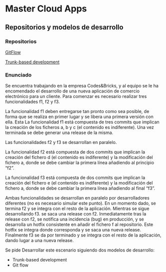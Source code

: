 # Master Cloud Apps

## Repositorios y modelos de desarrollo

### Repositorios

[GitFlow](https://github.com/franco87/fj.franco.2019-gf)

[Trunk-based development](https://github.com/franco87/fj.franco.2019-gf)

### Enunciado

Se encuentra trabajando en la empresa Codes&Bricks, y al equipo se le ha encomendado el
desarrollo de una nueva aplicación de comercio electrónico para un cliente. Para comenzar
es necesario realizar tres funcionalidades f1, f2 y f3.

La funcionalidad f1 deben entregarse tan pronto como sea posible, de forma que se realiza
en primer lugar y se libera una primera versión con ella. Esta La funcionalidad f1 está
compuesta de tres commits que implican la creación de los ficheros a, b y c (el contenido es
indiferente). Una vez terminada se debe generar una release de la misma.

Las funcionalidades f2 y f3 se desarrollan en paralelo.

La funcionalidad f2 está compuesta de dos commits que implican la creación del fichero d
(el contenido es indiferente) y la modificación del fichero a, donde se debe cambiar la
primera línea añadiendo al principio “f2”.

La funcionalidad f3 está compuesta de dos commits que implican la creación del fichero e
(el contenido es indiferente) y la modificación del fichero a, donde se debe cambiar la
primera línea añadiendo al final “f3”.

Ambas funcionalidades se desarrollan en paralelo por desarrolladores diferentes (no es
necesario simular este punto). En un momento dado, se termina f2 y se integra con el resto
de la aplicación. Mientras se sigue desarrollando f3. se saca una release con f2.
Inmediatamente tras la release con f2, se notifica una incidencia (bug) en producción, y se
desarrolla un hotfix consistente en añadir el fichero f al repositorio. Este hotfix se integra
donde corresponda y se saca una nueva release. Finalmente f3 se da por terminado y se
integra con el resto de la aplicación, dando lugar a una nueva release.

Se pide
Desarrollar este escenario siguiendo dos modelos de desarrollo:

- Trunk-based development
- Git flow
